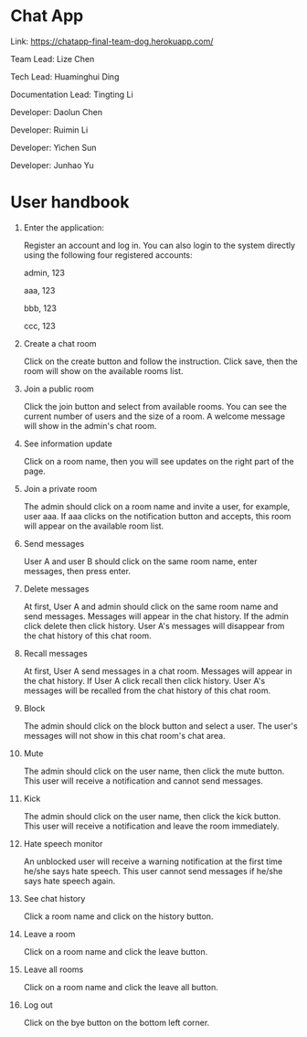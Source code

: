 # Chat App

Link: https://chatapp-final-team-dog.herokuapp.com/

Team Lead: Lize Chen

Tech Lead: Huaminghui Ding

Documentation Lead: Tingting Li

Developer: Daolun Chen

Developer: Ruimin Li

Developer: Yichen Sun

Developer: Junhao Yu

# User handbook

1. Enter the application:

   Register an account and log in. You can also login to the system directly using the following four registered accounts:

   admin, 123

   aaa, 123

   bbb, 123

   ccc, 123

2. Create a chat room

   Click on the create button and follow the instruction. Click save, then the room will show on the available rooms list.

3. Join a public room

   Click the join button and select from available rooms. You can see the current number of users and the size of a room. A welcome message will show in the admin's chat room.

4. See information update

   Click on a room name, then you will see updates on the right part of the page. 

5. Join a private room

   The admin should click on a room name and invite a user, for example, user aaa. If aaa clicks on the notification button and accepts, this room will appear on the available room list. 

6. Send messages

   User A and user B should click on the same room name, enter messages, then press enter.

7. Delete messages

   At first, User A and admin should click on the same room name and send messages. Messages will appear in the chat history. If the admin click delete then click history. User A's messages will disappear from the chat history of this chat room.  

8. Recall messages

   At first, User A send messages in a chat room. Messages will appear in the chat history. If User A click recall then click history. User A's messages will be recalled from the chat history of this chat room. 

9. Block

   The admin should click on the block button and select a user. The user's messages will not show in this chat room's chat area.

10. Mute

    The admin should click on the user name, then click the mute button. This user will receive a notification and cannot send messages.

11. Kick

    The admin should click on the user name, then click the kick button. This user will receive a notification and leave the room immediately.

12. Hate speech monitor

    An unblocked user will receive a warning notification at the first time he/she says hate speech. This user cannot send messages if he/she says hate speech again.

13. See chat history

    Click a room name and click on the history button.

14. Leave a room

    Click on a room name and click the leave button.

15. Leave all rooms

    Click on a room name and click the leave all button.

16. Log out

    Click on the bye button on the bottom left corner.
